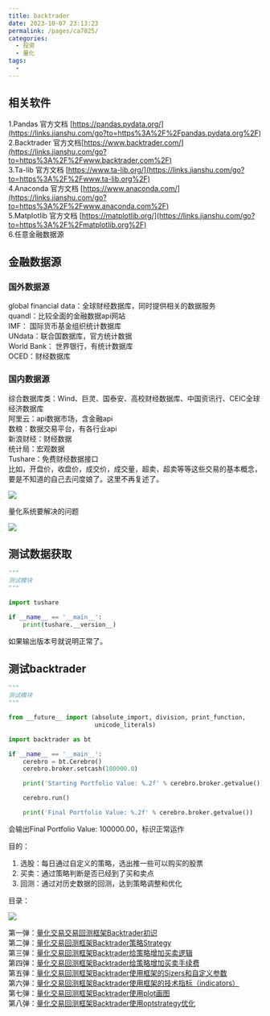 ```yaml
---
title: backtrader
date: 2023-10-07 23:13:23
permalink: /pages/ca7025/
categories: 
  - 投资
  - 量化
tags: 
  - 
---
```

## 相关软件

1.Pandas 官方文档 [https://pandas.pydata.org/](https://links.jianshu.com/go?to=https%3A%2F%2Fpandas.pydata.org%2F)  
2.Backtrader 官方文档[https://www.backtrader.com/](https://links.jianshu.com/go?to=https%3A%2F%2Fwww.backtrader.com%2F)  
3.Ta-lib 官方文档 [https://www.ta-lib.org/](https://links.jianshu.com/go?to=https%3A%2F%2Fwww.ta-lib.org%2F)  
4.Anaconda 官方文档 [https://www.anaconda.com/](https://links.jianshu.com/go?to=https%3A%2F%2Fwww.anaconda.com%2F)  
5.Matplotlib 官方文档 [https://matplotlib.org/](https://links.jianshu.com/go?to=https%3A%2F%2Fmatplotlib.org%2F)  
6.任意金融数据源

## 金融数据源

### 国外数据源

global financial data：全球财经数据库，同时提供相关的数据服务  
quandl：比较全面的金融数据api网站  
IMF： 国际货币基金组织统计数据库  
UNdata：联合国数据库，官方统计数据  
World Bank： 世界银行，有统计数据库  
OCED：财经数据库

### 国内数据源

综合数据库类：Wind、巨灵、国泰安、高校财经数据库、中国资讯行、CEIC全球经济数据库  
阿里云：api数据市场，含金融api  
数粮：数据交易平台，有各行业api  
新浪财经：财经数据  
统计局：宏观数据  
Tushare：免费财经数据接口  
比如，开盘价，收盘价，成交价，成交量，超卖，超卖等等这些交易的基本概念，要是不知道的自己去问度娘了。这里不再复述了。

![](https://upload-images.jianshu.io/upload_images/16939854-0f3c8cfc870c95a4.png?imageMogr2/auto-orient/strip|imageView2/2/w/1013/format/webp)

量化系统要解决的问题

![](https://upload-images.jianshu.io/upload_images/16939854-f54a271623b3de02.jpg?imageMogr2/auto-orient/strip|imageView2/2/w/1200/format/webp)

## 测试数据获取

```py
"""
测试模块
"""

import tushare

if __name__ == '__main__':
    print(tushare.__version__)
```

如果输出版本号就说明正常了。

## 测试backtrader

```py
"""
测试模块
"""

from __future__ import (absolute_import, division, print_function,
                        unicode_literals)

import backtrader as bt

if __name__ == '__main__':
    cerebro = bt.Cerebro()
    cerebro.broker.setcash(100000.0)

    print('Starting Portfolio Value: %.2f' % cerebro.broker.getvalue())

    cerebro.run()

    print('Final Portfolio Value: %.2f' % cerebro.broker.getvalue())
```

会输出Final Portfolio Value: 100000.00，标识正常运作

目的：  

1. 选股：每日通过自定义的策略，选出推一些可以购买的股票  
2. 买卖：通过策略判断是否已经到了买和卖点  
3. 回测：通过对历史数据的回测，达到策略调整和优化  

目录：

![](https://upload-images.jianshu.io/upload_images/16939854-bd261f29cd742332.jpg?imageMogr2/auto-orient/strip|imageView2/2/w/1200/format/webp)

第一弹：[量化交易交易回测框架Backtrader初识](https://www.jianshu.com/p/6af1fbc55ccc)  
第二弹：[量化交易回测框架Backtrader策略Strategy](https://www.jianshu.com/p/dc1da716bf72)  
第三弹：[量化交易回测框架Backtrader给策略增加买卖逻辑](https://www.jianshu.com/p/5431bd8c3f79)  
第四弹：[量化交易回测框架Backtrader给策略增加买卖手续费](https://www.jianshu.com/p/a56c7c1a31b2)  
第五弹：[量化交易回测框架Backtrader使用框架的Sizers和自定义参数](https://www.jianshu.com/p/116da4cfde0c)  
第六弹：[量化交易回测框架Backtrader使用框架的技术指标（indicators）](https://www.jianshu.com/p/4673a0055c32)  
第七弹：[量化交易回测框架Backtrader使用plot画图](https://www.jianshu.com/p/e7c27e3e2621)  
第八弹：[量化交易回测框架Backtrader使用optstrategy优化](https://www.jianshu.com/p/9d8864cebbcc)